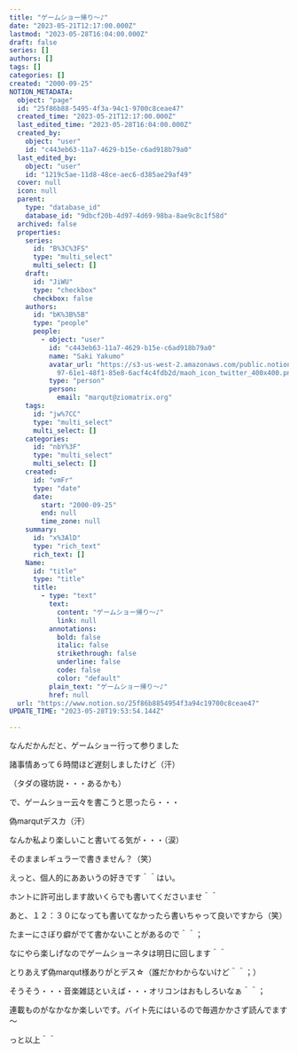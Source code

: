 ```yaml
---
title: "ゲームショー帰り～♪"
date: "2023-05-21T12:17:00.000Z"
lastmod: "2023-05-28T16:04:00.000Z"
draft: false
series: []
authors: []
tags: []
categories: []
created: "2000-09-25"
NOTION_METADATA:
  object: "page"
  id: "25f86b88-5495-4f3a-94c1-9700c8ceae47"
  created_time: "2023-05-21T12:17:00.000Z"
  last_edited_time: "2023-05-28T16:04:00.000Z"
  created_by:
    object: "user"
    id: "c443eb63-11a7-4629-b15e-c6ad918b79a0"
  last_edited_by:
    object: "user"
    id: "1219c5ae-11d8-48ce-aec6-d385ae29af49"
  cover: null
  icon: null
  parent:
    type: "database_id"
    database_id: "9dbcf20b-4d97-4d69-98ba-8ae9c8c1f58d"
  archived: false
  properties:
    series:
      id: "B%3C%3FS"
      type: "multi_select"
      multi_select: []
    draft:
      id: "JiWU"
      type: "checkbox"
      checkbox: false
    authors:
      id: "bK%3B%5B"
      type: "people"
      people:
        - object: "user"
          id: "c443eb63-11a7-4629-b15e-c6ad918b79a0"
          name: "Saki Yakumo"
          avatar_url: "https://s3-us-west-2.amazonaws.com/public.notion-static.com/3ad1c4\
            97-61e1-48f1-85e8-6acf4c4fdb2d/maoh_icon_twitter_400x400.png"
          type: "person"
          person:
            email: "marqut@ziomatrix.org"
    tags:
      id: "jw%7CC"
      type: "multi_select"
      multi_select: []
    categories:
      id: "nbY%3F"
      type: "multi_select"
      multi_select: []
    created:
      id: "vmFr"
      type: "date"
      date:
        start: "2000-09-25"
        end: null
        time_zone: null
    summary:
      id: "x%3AlD"
      type: "rich_text"
      rich_text: []
    Name:
      id: "title"
      type: "title"
      title:
        - type: "text"
          text:
            content: "ゲームショー帰り～♪"
            link: null
          annotations:
            bold: false
            italic: false
            strikethrough: false
            underline: false
            code: false
            color: "default"
          plain_text: "ゲームショー帰り～♪"
          href: null
  url: "https://www.notion.so/25f86b8854954f3a94c19700c8ceae47"
UPDATE_TIME: "2023-05-28T19:53:54.144Z"

---
```

<link rel="stylesheet" href="https://cdn.jsdelivr.net/npm/katex@0.16.2/dist/katex.min.css" integrity="sha384-bYdxxUwYipFNohQlHt0bjN/LCpueqWz13HufFEV1SUatKs1cm4L6fFgCi1jT643X" crossorigin="anonymous">


なんだかんだと、ゲームショー行って参りました


諸事情あって６時間ほど遅刻しましたけど（汗）


（タダの寝坊説・・・あるかも）


で、ゲームショー云々を書こうと思ったら・・・


偽marqutデスカ（汗）


なんか私より楽しいこと書いてる気が・・・（涙）


そのままレギュラーで書きません？（笑）


えっと、個人的にああいうの好きです＾＾はい。


ホントに許可出します故いくらでも書いてくださいませ＾＾


あと、１２：３０になっても書いてなかったら書いちゃって良いですから（笑）


たまーにさぼり癖がでて書かないことがあるので＾＾；


なにやら楽しげなのでゲームショーネタは明日に回します＾＾


とりあえず偽marqut様ありがとデス☆（誰だかわからないけど＾＾；）


そうそう・・・音楽雑誌といえば・・・オリコンはおもしろいなぁ＾＾；


連載ものがなかなか楽しいです。バイト先にはいるので毎週かかさず読んでます～


っと以上＾＾


